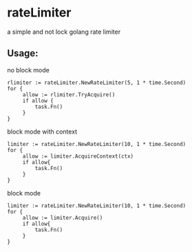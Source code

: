 # rateLimiter

a simple and not lock golang rate limiter

## Usage:

no block mode

```
rlimiter := rateLimiter.NewRateLimiter(5, 1 * time.Second)
for {
	 allow := rlimiter.TryAcquire()
	 if allow {
		 task.Fn()
	 }
}
```

block mode with context

```
limiter := rateLimiter.NewRateLimiter(10, 1 * time.Second)
for {
	 allow := limiter.AcquireContext(ctx)
	 if allow{
		 task.Fn()
	 }
}
```

block mode

```
limiter := rateLimiter.NewRateLimiter(10, 1 * time.Second)
for {
	 allow := limiter.Acquire()
	 if allow{
		 task.Fn()
	 }
}
```
